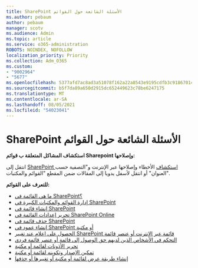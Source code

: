 ```yaml
---
title: SharePoint الأسئلة الشائعة حول القوائم
ms.author: pebaum
author: pebaum
manager: scotv
ms.audience: Admin
ms.topic: article
ms.service: o365-administration
ROBOTS: NOINDEX, NOFOLLOW
localization_priority: Priority
ms.collection: Adm_O365
ms.custom:
- "9002964"
- "5677"
ms.openlocfilehash: 5377afd7ac8ad3a51078f162a22a8543e9195cdfb3c91867014147deda717acd
ms.sourcegitcommit: b5f7da89a650d2915dc652449623c78be6247175
ms.translationtype: MT
ms.contentlocale: ar-SA
ms.lasthandoff: 08/05/2021
ms.locfileid: "54023041"
---
```

# <a name="sharepoint-lists-faq"></a>SharePoint الأسئلة الشائعة حول القوائم

**استكشاف المشاكل المتعلقة ب قوائم Sharepoint وإصلاحها:**

انتقل إلى [SharePoint استكشاف](https://docs.microsoft.com/sharepoint/troubleshoot/online) الأخطاء وإصلاحها عبر الإنترنت و"التصفية حسب العنوان" أو انتقل لأسفل يدويا إلى المقالات ضمن المقطع "القوائم والمكتبات".

**للتعرف على القوائم:**

- [ما هي القائمة في SharePoint؟](https://support.office.com/article/what-is-a-list-in-sharepoint-93262a88-20ad-4edc-8410-b6909b2f59a5)
- [إدارة القوائم والمكتبات الكبيرة في SharePoint](https://support.office.com/article/manage-large-lists-and-libraries-in-sharepoint-b8588dae-9387-48c2-9248-c24122f07c59)
- [إنشاء قائمة في SharePoint](https://support.office.com/article/create-a-list-in-sharepoint-0d397414-d95f-41eb-addd-5e6eff41b083)
- [تحرير إعدادات القائمة في SharePoint Online](https://support.microsoft.com/en-us/office/edit-list-settings-in-sharepoint-online-4d35793b-246e-42a3-990c-563a83795b7f)
- [حذف قائمة في SharePoint](https://support.microsoft.com/en-us/office/delete-a-list-in-sharepoint-2a7bca5b-b8fd-4e5b-8f4b-2ac034f3070d)
- [إنشاء عمود في SharePoint أو مكتبة](https://support.microsoft.com/en-us/office/create-a-column-in-a-sharepoint-list-or-library-2b0361ae-1bd3-41a3-8329-269e5f81cfa2)
- [الحصول على إعلام عند تغيير SharePoint قائمة عبر الإنترنت أو عنصر قائمة](https://support.office.com/article/get-notified-of-list-changes-in-sharepoint-85ca9280-f4b1-485a-a49e-a593ffa62e39)
- [التحكم في الأشخاص الذين لديهم حق الوصول إلى قائمة أو عنصر قائمة فردي](https://support.office.com/article/customize-permissions-for-a-sharepoint-list-or-library-02d770f3-59eb-4910-a608-5f84cc297782)
- [تحرير الأذونات لقائمة أو مكتبة](https://support.office.com/article/customize-permissions-for-a-sharepoint-list-or-library-02d770f3-59eb-4910-a608-5f84cc297782)
- [تمكين الإصدار وتكوينه لقائمة أو مكتبة](https://support.office.com/article/enable-and-configure-versioning-for-a-list-or-library-1555d642-23ee-446a-990a-bcab618c7a37)
- [إنشاء طريقة عرض لقائمة أو مكتبة أو تغييرها أو حذفها](https://support.office.com/article/create-change-or-delete-a-view-of-a-list-or-library-27ae65b8-bc5b-4949-b29b-4ee87144a9c9)
